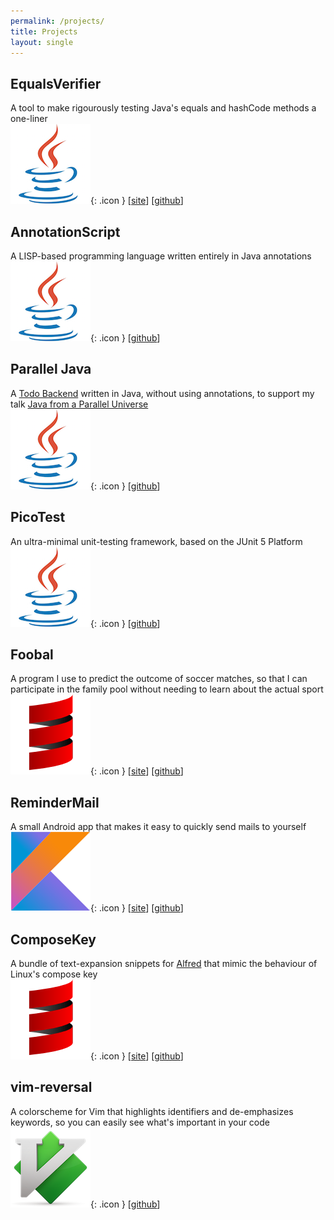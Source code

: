 ```yaml
---
permalink: /projects/
title: Projects
layout: single
---
```

## EqualsVerifier

A tool to make rigourously testing Java's equals and hashCode methods a one-liner
<br>
![java](/images/icons/java.png){: .icon } [[site](http://jqno.nl/equalsverifier)] [[github](https://github.com/jqno/equalsverifier)]

## AnnotationScript

A LISP-based programming language written entirely in Java annotations
<br>
![java](/images/icons/java.png){: .icon } [[github](https://github.com/jqno/AnnotationScript)]

## Parallel Java

A [Todo Backend](https://www.todobackend.com/) written in Java, without using annotations, to support my talk [Java from a Parallel Universe](https://jqno.nl/talks/paralleljava/)
<br>
![java](/images/icons/java.png){: .icon } [[github](https://github.com/jqno/paralleljava/)]

## PicoTest

An ultra-minimal unit-testing framework, based on the JUnit 5 Platform
<br>
![java](/images/icons/java.png){: .icon } [[github](https://github.com/jqno/picotest)]

## Foobal

A program I use to predict the outcome of soccer matches, so that I can participate in the family pool without needing to learn about the actual sport
<br>
![scala](/images/icons/scala.png){: .icon } [[site](https://jqno.nl/tags/#foobal)] [[github](https://github.com/jqno/foobal)]

## ReminderMail

A small Android app that makes it easy to quickly send mails to yourself
<br>
![kotlin](/images/icons/kotlin.png){: .icon } [[site](https://jqno.nl/remindermail)] [[github](https://github.com/jqno/remindermail)]

## ComposeKey

A bundle of text-expansion snippets for [Alfred](https://www.alfredapp.com/) that mimic the behaviour of Linux's compose key
<br>
![scala](/images/icons/scala.png){: .icon } [[site](https://jqno.nl/ComposeKey.alfredsnippets/)] [[github](https://github.com/jqno/ComposeKey.alfredsnippets)]

## vim-reversal

A colorscheme for Vim that highlights identifiers and de-emphasizes keywords, so you can easily see what's important in your code
<br>
![vim](/images/icons/vim.png){: .icon } [[github](https://github.com/jqno/vim-reversal)]
